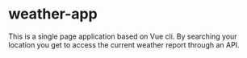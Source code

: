 # weather-app
This is a single page application based on  Vue cli. By searching your location you get to access the current weather report through an API.
